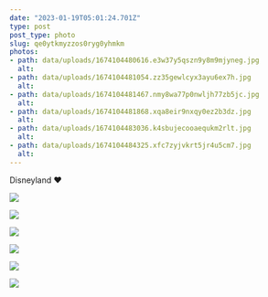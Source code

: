 ```yaml
---
date: "2023-01-19T05:01:24.701Z"
type: post 
post_type: photo
slug: qe0ytkmyzzos0ryg0yhmkm
photos: 
- path: data/uploads/1674104480616.e3w37y5qszn9y8m9mjyneg.jpg
  alt: 
- path: data/uploads/1674104481054.zz35gewlcyx3ayu6ex7h.jpg
  alt: 
- path: data/uploads/1674104481467.nmy8wa77p0nwljh77zb5jc.jpg
  alt: 
- path: data/uploads/1674104481868.xqa8eir9nxqy0ez2b3dz.jpg
  alt: 
- path: data/uploads/1674104483036.k4sbujecooaequkm2rlt.jpg
  alt: 
- path: data/uploads/1674104484325.xfc7zyjvkrt5jr4u5cm7.jpg
  alt: 
---
```

Disneyland ❤️

![](https://brandontreb.com/data/uploads/1674104480616.e3w37y5qszn9y8m9mjyneg.jpg)

![](https://brandontreb.com/data/uploads/1674104481054.zz35gewlcyx3ayu6ex7h.jpg)

![](https://brandontreb.com/data/uploads/1674104481467.nmy8wa77p0nwljh77zb5jc.jpg)

![](https://brandontreb.com/data/uploads/1674104481868.xqa8eir9nxqy0ez2b3dz.jpg)

![](https://brandontreb.com/data/uploads/1674104483036.k4sbujecooaequkm2rlt.jpg)

![](https://brandontreb.com/data/uploads/1674104484325.xfc7zyjvkrt5jr4u5cm7.jpg)
